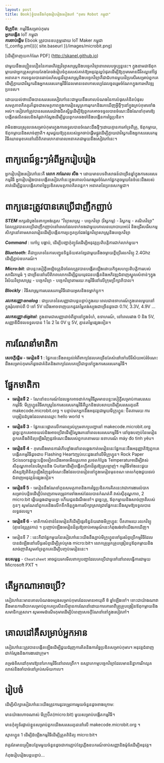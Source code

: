 ```yaml
---
layout: post
title: Book|ខ្ញុំបាននឹងកំពុងរៀបរៀងសៀងភៅ "កុមារ Robot កម្ពុជា"
---
```


**មីក្រូបីត**: កម្មវិធីសម្រាប់កុមារ <br/>
**អ្នកបង្កើត** IoT កម្ពុជា<br/>
**ការចាប់ផ្តើម** Ebook ត្រូវបានឧបត្ថម្ភដោយ IoT Maker កម្ពុជា<br/>
![_config.yml]({{ site.baseurl }}/images/microbit.png)

[ដើម្បីទាញយកកំណែ PDF] (http://skanel.github.io)

ជាមួយនឹងល្បឿនលឿននៃការអភិវឌ្ឍវិទ្យាសាស្រ្តនិងបច្ចេកវិទ្យានាពេលបច្ចុប្បន្ននេះ។ ក្នុងនាមជាឪពុកម្តាយជាអ្នកត្រួសត្រាយតែងតែចង់រៀបចំកូនរបស់គាត់ឱ្យអនុវត្តល្អបំផុតដើម្បីឱ្យកុមារមានជីវិតល្អនៅថ្ងៃអនាគត។ ការទទួលបានឆាប់រហ័សនូវវិទ្យាសាស្រ្តនិងបច្ចេកវិទ្យាគឺជាជំហានមួយដ៏ប្រសើរសម្រាប់ពួកគេដើម្បីក្លាយជាវិស្វករនិងអ្នកសរសេរកម្មវិធីដែលមានទេពកោសល្យដែលចូលរួមចំណែកក្នុងការអភិវឌ្ឍប្រទេស។

ដោយយល់ថាយើងបានសរសេរសៀវភៅនេះជាមួយនឹងគោលបំណងនៃការបំផុសគំនិតបំផុសសមត្ថភាពគិតគូរក៏ដូចជាសមត្ថភាពក្នុងការរៀនសូត្រការរុករកនិងរកឃើញអ្វីថ្មីៗនៅក្នុងគ្រប់កុមារទាំងអស់។ សៀវភៅត្រូវបានសរសេរយ៉ាងជិតស្និទ្ធដើម្បីឱ្យពួកគេអាចទទួលបានចំណេះដឹងណែនាំកុមារឱ្យបង្កើតផលិតផលនិងគំរូជាក់ស្តែងដើម្បីជួយពួកគេចងចាំនិងបង្កើនការច្នៃប្រឌិត។

វាមិនងាយស្រួលទេសម្រាប់កុមារក្នុងការទទួលបានចំណេះដឹងថ្មីៗដោយគ្មានការគាំទ្រពីគ្រូ, ឪពុកម្តាយ, ឪពុកម្តាយនិងសាច់ញាតិ។ សូមជួយឱ្យកូនរបស់អ្នកចាប់ផ្តើមផ្លូវដើម្បីក្លាយជាវិស្វករនិងអ្នកសរសេរកម្មវិធីឈានមុខគេនៅលើពិភពលោកនាពេលអនាគតជាមួយនឹងសៀវភៅនេះ។

# ពាក្យពេជ៍ខ្លះៗអំពីអ្នករៀបរៀង
អ្នករៀបរ់ៀងសៀវភៅនេះគឺ **លោក កាណែល សឺង** ។ ដោយមានបទពិសោធន៍ជាច្រើនឆ្នាំក្នុងការសរសេរកម្មវិធី អ្នករៀបរៀងបានបង្កើតសៀវភៅនេះក្នុងគោលបំណងរួមចំណែកផ្នែកតូចមួយនៃចំនេះដឹងរបស់គាត់ដើម្បីជួយបង្កើតភាពច្នៃប្រឌិតសមត្ថភាពគិតពន្លក។ អនាគតនៃប្រទេសកម្ពុជា។

# ពាក្យនេះត្រូវបានគេប្រើជាញឹកញាប់
***STEM*** អក្សរដំបូងនៃពាក្យអង់គ្លេស "វិទ្យាសាស្រ្ត - បច្ចេកវិទ្យា (វិស្វកម្ម) - វិស្វកម្ម - គណិតវិទ្យា" ដែលត្រូវបានគេប្រើជាញឹកញាប់នៅពេលដែលទាក់ទងជាមួយគោលនយោបាយអប់រំ និងជ្រើសរើសកម្មសិក្សានៅតាមសាលារៀនដើម្បីបង្កើនការប្រកួតប្រជែងផ្នែកវិទ្យាសាស្ត្រនិងបច្ចេកវិទ្យា

***Command*** : ហៅឬ បង្គាប់, ដើម្បីបញ្ជាកុំព្យូទ័រដើម្បីអនុវត្តប្រតិបត្តិការជាក់លាក់មួយ។

***Bluetooth***: គឺជាប្រភេទនៃការបញ្ជូនទិន្នន័យឥតខ្សែជាមួយនឹងចម្ងាយខ្លីប្រើរលកវិទ្យុ 2.4Ghz ដើម្បីភ្ជាប់ឧបករណ៍។

***Micro:bit***: ជាបន្ទះសៀគ្វីអេឡិចត្រូនិចដែលត្រូវបានបង្កើតឡើងដោយកិច្ចសហប្រតិបត្តិការរបស់សាជីវកម្មធំ ៗ ជាច្រើននៅលើពិភពលោកដើម្បីជួយយុវជនបង្កើតនិងអភិវឌ្ឍជំនាញស្នូលសំខាន់ៗក្នុងវិស័យវិទ្យាសាស្ត្រ - បច្ចេកវិទ្យា - បច្ចេកវិទ្យាតាមរយៈកម្មវិធីនៅលើក្រុមប្រឹក្សាភិបាល។

***Blockly*** : វិធីសាស្រ្តការសរសេរកម្មវិធីដោយអូសនិងទម្លាក់ប្លុក។

***រលកសញ្ញា analog*** : ជាប្រភេទនៃសញ្ញាជាបន្តបន្ទាប់ក្នុងរយៈពេលជាឧទាហរណ៍ក្នុងពេលមួយនៅក្នុងវ៉ុលចាប់ពី 0 ទៅ 5V យើងអាចទាញយកនូវតម្លៃតង់ស្យុងជាច្រើនដូចជា 0.1V, 3.3V, 4.9V ...

***រលកសញ្ញា digital***: ក្នុងនាមជាសញ្ញាដាច់ពីគ្នានៅក្នុងទំហំ, ឧទាហរណ៍, នៅពេលរវាង 0 និង 5V, សញ្ញាឌីជីថលទទួលបាន 1 នៃ 2 នៃ 0V ឬ 5V, គ្មានតម្លៃផ្សេងទៀត។

# ការណែនាំមាតិកា
**សេចក្តីផ្តើម - មេរៀនទី 1** : ផ្នែកនេះនឹងពន្យល់អំពីពាក្យដែលគេច្រើនតែសំដៅទៅលើវិស័យអប់រំចំណេះដឹងសម្រាប់កុមារក៏ដូចជាគំនិតនិងពាក្យដែលគេប្រើជាទូទៅក្នុងការសរសេរកម្មវិធី។

# ផ្នែកមាតិកា

* **មេរៀនទី 2** - ណែនាំឧបករណ៍ដែលអ្នកអាចដាក់កម្មវិធីរួមមានបន្ទះសៀគ្វីសម្រាប់ការសរសេរកម្មវិធី: មីក្រូហ្វូនវិធីសាស្រ្តនៃការសរសេរកម្មវិធីគឺប្លុកនិងវេបសាយដើម្បីសរសេរកូដគឺ makecode.microbit.org ។ បន្ទាប់មកអ្នកនឹងអនុវត្តជាមួយមីក្រូហ្វូន: ប៊ីតតាមរយៈការបង្រៀនដំបូងដែលមានឈ្មោះ hello world ។

* **មេរៀនទី 3** - ផ្នែកនេះផ្តោតលើការពន្យល់ក្រុមពាក្យបញ្ជានៅ makecode.microbit.org ដូច្នេះពួកគេអាចយល់និងអាចប្រើវាដើម្បីស្វែងរកនៅពេលសរសេរកម្មវិធី។ នៅចុងបញ្ចប់នៃមេរៀនពួកគេនឹងពិនិត្យឡើងវិញនូវចំណេះដឹងរបស់ពួកគេតាមរយៈឧទាហរណ៍ máy đo tình yêu។

* **មេរៀនទី 4** - កុមារនឹងមានការរំភើបខ្លាំងនៅពេលឆ្លងកាត់មេរៀននេះផ្នែកនេះនឹងអនុញ្ញាតិឱ្យពួកគេបង្កើតកម្មវិធីដូចជាប Flashing Heartញ្ឍប់បេះដូងនៅលើមីក្រូហ្វូន។ Rock Paper Scissorsដូច្នេះបន្តិចទៀតយើងអាចមើលរូបភាព រូបថតកំប្លែង Temperatureដើម្បីវាស់សីតុណ្ហភាពនៃបរិស្ថាននិង Guitarដើម្បីបង្កើតហ្គីតាដ៏គួរឱ្យស្រឡាញ់។ កម្មវិធីទាំងនេះជួយសិស្សឱ្យពិនិត្យឡើងវិញនូវចំណេះដឹងដែលបានរៀននៅក្នុងមេរៀនមុនខណៈពេលកំពុងជួយដល់ជំនាញអនុវត្តន៍ផ្សេងទៀត។

* **មេរៀនទី 5** - មេរៀននឹងណែនាំកូនសមត្ថភាពនិងការច្នៃប្រឌិតការគិតនេះវាជាការងារលំបាកសម្រាប់បន្តិចដើម្បីបំពេញតាមតម្រូវការទាំងអស់ដែលបានកំណត់គឺ វាស់ស៊ីតុណ្ហភាព, 2 micro:bit ឆ្លើយឆ្លងជាមួយគ្នា ហើយជូនដំណឹងទៅ។ 
ដូច្នេះគ្រូ, ឪពុកម្តាយនិងសាច់ញាតិរបស់កូនៗ សូមណែនាំពួកគេនិងលើកទឹកចិត្តក្នុងការសិក្សាស្រាវជ្រាវផ្នែកនេះនឹងសូមឱ្យទទួលបានលទ្ធផលល្អ។

* **មេរៀនទី 6** - មាតិកាសំខាន់នៃមេរៀនគឺដើម្បីផ្ទេរទិន្នន័យរវាងមីក្រូហ្វូន: ប៊ីតតាមរយៈរលកវិទ្យុ (គ្មានខ្សែត្រូវការ) ។ ប្រញាប់ឡើងមេរៀនដ៏គួរឱ្យចាប់អារម្មណ៍នេះកំពុងរង់ចាំយើងរកឃើញ។

* មេរៀនទី 7 : នេះគឺជាផ្នែកមួយនៃសៀវភៅនេះយើងនឹងភ្ជាប់មីក្រូហ្វូនទៅទូរស័ព្ទប្រើកម្មវិធីដែលបានដំឡើងនៅលើទូរស័ព្ទដើម្បីគ្រប់គ្រង micro:bit។ លោកគ្រូអ្នកគ្រូបង្រៀនឬឪពុកម្ដាយនិងសាច់ញាតិសូមគាំទ្រពួកគេដើម្បីបញ្ចប់មេរៀននេះ។

**ឧបសម្ពន្ធ** - `Cheatsheet` អាចជួយរកមើលពាក្យបញ្ជាដែលគេប្រើជាទូទៅនៅពេលធ្វើការជាមួយ Microsoft PXT ។

# តើអ្នកណាអាចប្រើ?
សៀវភៅនេះមានគោលបំណងចម្បងសម្រាប់កុមារដែលមានអាយុពី 8 ឆ្នាំឡើងទៅ។ ទោះជាយ៉ាងណាវានឹងមានការពិបាកសម្រាប់ពួកគេប្រសិនបើគ្មានការណែនាំដោយការគោរពពីគ្រូគ្រូបង្រៀនឪពុកម្តាយនិងសមាជិកគ្រួសារ។ សូមអមដំណើរកុមារដើម្បីបំពេញសេចក្តីណែនាំនៅក្នុងសៀវភៅ។

# គោលដៅគឺសម្រាប់អ្នកអាន
សៀវភៅនេះត្រូវបានបង្កើតឡើងដើម្បីជួយជំរុញការគិតនិងការច្នៃប្រឌិតសម្រាប់កុមារ។ អនុវត្តជំនាញជាក់ស្តែងនិងការងារជាក្រុម។

តម្រង់ទិសដៅកុមារឱ្យទៅរកកម្មវិធីនៅពេលព្រឹក។ ឧស្សាហកម្មបច្ចេកវិទ្យាដែលមាននិន្នាការរីកលូតលាស់និងចាំបាច់នៅគ្រប់សម័យកាល។

# រៀបចំ
ដើម្បីសិក្សាសៀវភៅនេះយើងត្រូវការនូវតម្រូវការមួយចំនួនដូចខាងក្រោម:

មានយ៉ាងហោចណាស់ មីក្រូប៊ីត(micro:bit) មួយសម្រាប់បង្កើតកម្មវិធី។

មានកុំព្យូទ័រផ្ទាល់ខ្លួនសម្រាប់ពួកយើងសរសេរកូដនៅលើ makecode.microbit.org ។

ស្មាតហ្វូន 1 ដើម្បីដំឡើងកម្មវិធីដើម្បីត្រួតពិនិត្យ micro:bit។

វាគួរតែមានគ្រឿងបន្ថែមមួយចំនួនដូចជាការភ្ជាប់ខ្សែភ្លើងឧបករណ៍ចាប់សញ្ញានិងម៉ូទ័រដើម្បីអនុវត្ត។


កំពុងរៀបរៀងបន្តបន្ទាប់...
